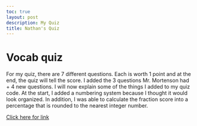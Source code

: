 ```yaml
---
toc: true
layout: post
description: My Quiz
title: Nathan's Quiz
---
```

# Vocab quiz
For my quiz, there are 7 different questions. Each is worth 1 point and at the end, the quiz will tell the score. I added the 3 questions Mr. Mortenson had + 4 new questions. I will now explain some of the things I added to my quiz code. At the start, I added a numbering system because I thought it would look organized. In addition, I was able to calculate the fraction score into a percentage that is rounded to the nearest integer number. 

[Click here for link](https://nsk1207.github.io/fastpages_nathan/jupyter/2022/08/28/quiz.html)
